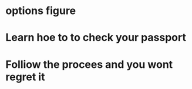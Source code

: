 # options figure
# Learn  hoe to to check your passport
# Folliow the procees and you wont regret it